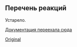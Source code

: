 ## Перечень реакций

Устарело.

[Документация переехала сюда](/docs-test/ph/reactions)
  
[Original](https://telegra.ph/Perechen-reakcij-10-01)
